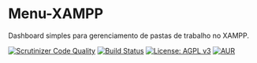 # Menu-XAMPP

Dashboard simples para gerenciamento de pastas de trabalho no XAMPP.

[![Scrutinizer Code Quality](https://scrutinizer-ci.com/g/siljpsantos/menu-XAMPP/badges/quality-score.png?b=master)](https://scrutinizer-ci.com/g/siljpsantos/menu-XAMPP/?branch=master)
[![Build Status](https://scrutinizer-ci.com/g/siljpsantos/menu-XAMPP/badges/build.png?b=master)](https://scrutinizer-ci.com/g/siljpsantos/menu-XAMPP/build-status/master)
[![License: AGPL v3](https://img.shields.io/badge/License-AGPL%20v3-blue.svg)](https://www.gnu.org/licenses/agpl-3.0)
[![AUR](https://img.shields.io/badge/stable-v1.0-blue.svg)](https://github.com/siljpsantos/menu-XAMPP/releases/tag/v1.0)
